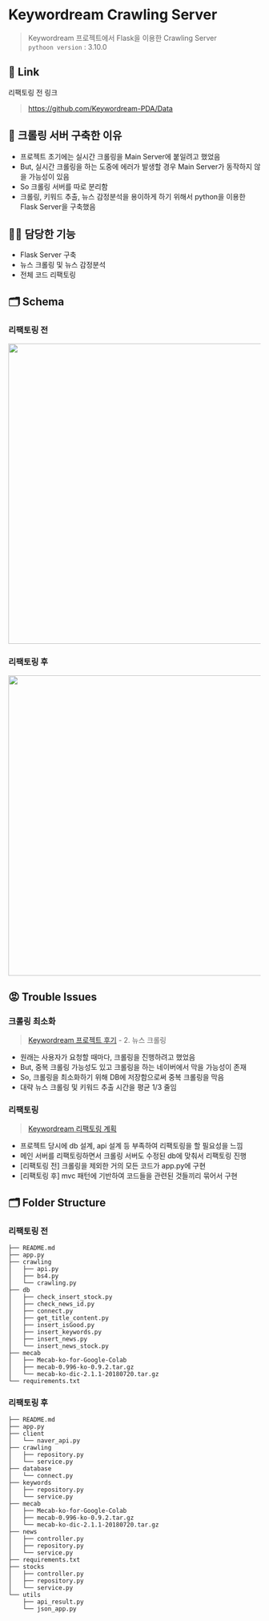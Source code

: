 # Keywordream Crawling Server
>Keywordream 프로젝트에서 Flask을 이용한 Crawling Server  
>`pythoon version` : 3.10.0

## 🔗 Link
리팩토링 전 링크
>https://github.com/Keywordream-PDA/Data

## 📝 크롤링 서버 구축한 이유
- 프로젝트 초기에는 실시간 크롤링을 Main Server에 붙일려고 했었음  
- But, 실시간 크롤링을 하는 도중에 에러가 발생할 경우 Main Server가 동작하지 않을 가능성이 있음  
- So 크롤링 서버를 따로 분리함  
- 크롤링, 키워드 추출, 뉴스 감정분석을 용이하게 하기 위해서 python을 이용한 Flask Server을 구축했음

## 🙋‍♂️ 담당한 기능
- Flask Server 구축
- 뉴스 크롤링 및 뉴스 감정분석
- 전체 코드 리팩토링

## 🗂️ Schema
### 리팩토링 전
<img src="https://github.com/user-attachments/assets/2b32f526-97da-4d0f-86ae-3f39d65c395f" width="600" height="auto">

### 리팩토링 후
<img src="https://github.com/user-attachments/assets/a1955503-06bc-44a9-b3d5-ee3c26b60dfd" width="600" height="auto">

## 😡 Trouble Issues
### 크롤링 최소화
>[Keywordream 프로젝트 후기](https://velog.io/@rlgus9301/Keywordream-%ED%94%84%EB%A1%9C%EC%A0%9D%ED%8A%B8-%ED%9B%84%EA%B8%B0) - 2. 뉴스 크롤링
- 원래는 사용자가 요청할 때마다, 크롤링을 진행하려고 했었음
- But, 중복 크롤링 가능성도 있고 크롤링을 하는 네이버에서 막을 가능성이 존재
- So, 크롤링을 최소화하기 위해 DB에 저장함으로써 중복 크롤링을 막음
- 대략 뉴스 크롤링 및 키워드 추출 시간을 평균 1/3 줄임
### 리팩토링
> [Keywordream 리팩토링 계획](https://velog.io/@rlgus9301/Keywordream-%EB%A6%AC%ED%8C%A9%ED%86%A0%EB%A7%81-%EA%B3%84%ED%9A%8D)
- 프로젝트 당시에 db 설계, api 설계 등 부족하여 리팩토링을 할 필요성을 느낌
- 메인 서버를 리팩토링하면서 크롤링 서버도 수정된 db에 맞춰서 리팩토링 진행
- [리팩토링 전] 크롤링을 제외한 거의 모든 코드가 app.py에 구현
- [리팩토링 후] mvc 패턴에 기반하여 코드들을 관련된 것들끼리 묶어서 구현

## 🗂️ Folder Structure 
### 리팩토링 전
```
├── README.md
├── app.py
├── crawling
│   ├── api.py
│   ├── bs4.py
│   └── crawling.py
├── db
│   ├── check_insert_stock.py
│   ├── check_news_id.py
│   ├── connect.py
│   ├── get_title_content.py
│   ├── insert_isGood.py
│   ├── insert_keywords.py
│   ├── insert_news.py
│   └── insert_news_stock.py
├── mecab
│   ├── Mecab-ko-for-Google-Colab
│   ├── mecab-0.996-ko-0.9.2.tar.gz
│   └── mecab-ko-dic-2.1.1-20180720.tar.gz
└── requirements.txt
```
### 리팩토링 후
```
├── README.md
├── app.py
├── client
│   └── naver_api.py
├── crawling
│   ├── repository.py
│   └── service.py
├── database
│   └── connect.py
├── keywords
│   ├── repository.py
│   └── service.py
├── mecab
│   ├── Mecab-ko-for-Google-Colab
│   ├── mecab-0.996-ko-0.9.2.tar.gz
│   └── mecab-ko-dic-2.1.1-20180720.tar.gz
├── news
│   ├── controller.py
│   ├── repository.py
│   └── service.py
├── requirements.txt
├── stocks
│   ├── controller.py
│   ├── repository.py
│   └── service.py
└── utils
    ├── api_result.py
    └── json_app.py
```
